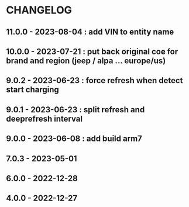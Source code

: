 # CHANGELOG
## 11.0.0 - 2023-08-04 : add VIN to entity name 
## 10.0.0 - 2023-07-21 : put back original coe for brand and region (jeep / alpa ... europe/us)
## 9.0.2 - 2023-06-23 : force refresh when detect start charging
## 9.0.1 - 2023-06-23 : split refresh and deeprefresh interval
## 9.0.0 - 2023-06-08 : add build arm7
## 7.0.3 - 2023-05-01
## 6.0.0 - 2022-12-28
## 4.0.0 - 2022-12-27


